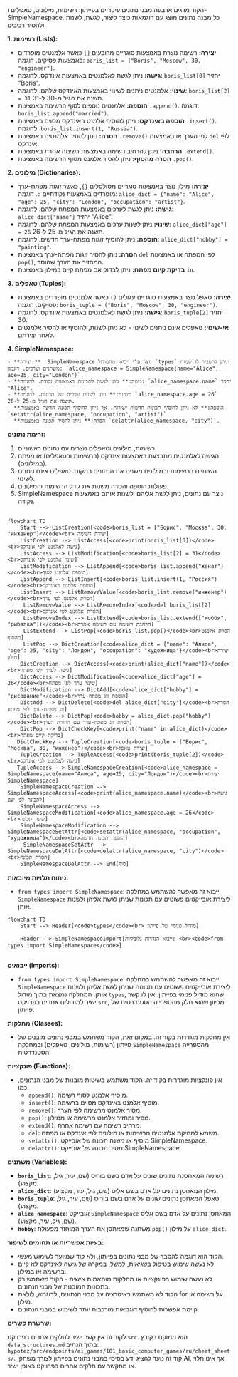 ## <algorithm>

הקוד מדגים ארבעה מבני נתונים עיקריים בפייתון: רשימות, מילונים, טאפלים ו-SimpleNamespace. כל מבנה נתונים מוצג עם דוגמאות כיצד ליצור, לגשת, לשנות ולהסיר רכיבים.

**1. רשימות (Lists):**

   - **יצירה:** רשימה נוצרת באמצעות סוגריים מרובעים `[]` כאשר אלמנטים מופרדים באמצעות פסיקים. דוגמה: `boris_list = ["Boris", "Moscow", 30, "engineer"]`.
   - **גישה:** ניתן לגשת לאלמנטים באמצעות אינדקס. לדוגמה: `boris_list[0]` יחזיר "Boris".
   - **שינוי:** אלמנטים ניתנים לשינוי באמצעות האינדקס שלהם. לדוגמה: `boris_list[2] = 31` תשנה את הגיל מ-30 ל-31.
   - **הוספה:** אלמנטים נוספים לסוף הרשימה באמצעות `.append()`. דוגמה: `boris_list.append("married")`.
   - **הוספה באינדקס:** ניתן להוסיף אלמנט באינדקס מסוים באמצעות `.insert()`. לדוגמה: `boris_list.insert(1, "Russia")`.
   - **הסרה:** ניתן להסיר אלמנטים באמצעות `.remove()` לפי הערך או באמצעות `del` לפי אינדקס.
   - **הרחבה:** ניתן להרחיב רשימה באמצעות רשימה אחרת באמצעות `.extend()`.
   - **הסרה מהסוף:** ניתן להסיר אלמנט מסוף הרשימה באמצעות `.pop()`.

**2. מילונים (Dictionaries):**

   - **יצירה:** מילון נוצר באמצעות סוגריים מסולסלים `{}`, כאשר זוגות מפתח-ערך מופרדים באמצעות נקודתיים `:`. דוגמה: `alice_dict = {"name": "Alice", "age": 25, "city": "London", "occupation": "artist"}`.
   - **גישה:** ניתן לגשת לערכים באמצעות המפתח שלהם. לדוגמה: `alice_dict["name"]` יחזיר "Alice".
   - **שינוי:** ניתן לשנות ערכים באמצעות המפתח שלהם. לדוגמה: `alice_dict["age"] = 26` תשנה את הגיל מ-25 ל-26.
   - **הוספה:** ניתן להוסיף זוגות מפתח-ערך חדשים. לדוגמה: `alice_dict["hobby"] = "painting"`.
   - **הסרה:** ניתן להסיר זוגות מפתח-ערך באמצעות `del` לפי המפתח או באמצעות `pop()`, המחזיר את הערך שהוסר.
   - **בדיקת קיום מפתח:** ניתן לבדוק אם מפתח קיים במילון באמצעות `in`.

**3. טאפלים (Tuples):**

   - **יצירה:** טאפל נוצר באמצעות סוגריים עגולים `()` כאשר אלמנטים מופרדים באמצעות פסיקים. דוגמה: `boris_tuple = ("Boris", "Moscow", 30, "engineer")`.
   - **גישה:** ניתן לגשת לאלמנטים באמצעות אינדקס. לדוגמה: `boris_tuple[2]` יחזיר 30.
   - **אי-שינוי:** טאפלים אינם ניתנים לשינוי - לא ניתן לשנות, להוסיף או להסיר אלמנטים לאחר יצירתם.

**4. SimpleNamespace:**

    - **יצירה:**  SimpleNamespace נוצר ע"י ייבואו מהמודול `types` וניתן להעביר לו שמות משתנים וערכים. דוגמה: `alice_namespace = SimpleNamespace(name="Alice", age=25, city="London")`.
    - **גישה:** ניתן לגשת לתכונות באמצעות נקודה. לדוגמה: `alice_namespace.name` יחזיר "Alice".
    - **שינוי:** ניתן לשנות ערכים של תכונות. לדוגמה: `alice_namespace.age = 26` תשנה את הגיל מ-25 ל-26.
    - **הוספה:** לא ניתן להוסיף תכונות חדשות ישירות. אך ניתן להוסיף תכונה חדשה באמצעות `setattr(alice_namespace, "occupation", "artist")`.
    - **הסרה:** ניתן להסיר תכונה באמצעות `delattr(alice_namespace, "city")`.
    
**זרימת נתונים:**

1. רשימות, מילונים וטאפלים נוצרים עם נתונים ראשוניים.
2. הגישה לאלמנטים מתבצעת באמצעות אינדקס (ברשימות ובטאפלים) או מפתח (במילונים).
3. השינויים ברשימות ובמילונים משנים את הנתונים במקום. טאפלים אינם ניתנים לשינוי.
4. פעולות הוספה והסרה משנות את גודל הרשימות והמילונים.
5. SimpleNamespace נוצר עם נתונים, ניתן לגשת אליהם ולשנות אותם באמצעות נקודה.

## <mermaid>

```mermaid
flowchart TD
    Start --> ListCreation[<code>boris_list = ["Борис", "Москва", 30, "инженер"]</code><br> יצירת רשימה]
    ListCreation --> ListAccess[<code>print(boris_list[0])</code><br>גישה לאלמנט לפי אינדקס]
    ListAccess --> ListModification[<code>boris_list[2] = 31</code><br>שינוי אלמנט לפי אינדקס]
    ListModification --> ListAppend[<code>boris_list.append("женат")</code><br>הוספת אלמנט לסוף]
    ListAppend --> ListInsert[<code>boris_list.insert(1, "Россия")</code><br>הוספת אלמנט באינדקס]
    ListInsert --> ListRemoveValue[<code>boris_list.remove("инженер")</code><br>הסרת אלמנט לפי ערך]
     ListRemoveValue --> ListRemoveIndex[<code>del boris_list[2]</code><br>הסרת אלמנט לפי אינדקס]
     ListRemoveIndex --> ListExtend[<code>boris_list.extend(["хобби", "рыбалка"])</code><br>הרחבת רשימה עם רשימה אחרת]
     ListExtend --> ListPop[<code>boris_list.pop()</code><br>הסרת אלמנט מהסוף]
     ListPop --> DictCreation[<code>alice_dict = {"name": "Алиса", "age": 25, "city": "Лондон", "occupation": "художница"}</code><br>יצירת מילון]
    DictCreation --> DictAccess[<code>print(alice_dict["name"])</code><br>גישה לערך לפי מפתח]
    DictAccess --> DictModification[<code>alice_dict["age"] = 26</code><br>שינוי ערך לפי מפתח]
    DictModification --> DictAdd[<code>alice_dict["hobby"] = "рисование"</code><br>הוספת זוג מפתח-ערך]
    DictAdd --> DictDelete[<code>del alice_dict["city"]</code><br>הסרת זוג מפתח-ערך לפי מפתח]
    DictDelete --> DictPop[<code>hobby = alice_dict.pop("hobby")</code><br>הסרת זוג מפתח-ערך עם החזרת הערך]
    DictPop --> DictCheckKey[<code>print("name" in alice_dict)</code><br>בדיקת קיום מפתח]
   DictCheckKey --> TupleCreation[<code>boris_tuple = ("Борис", "Москва", 30, "инженер")</code><br>יצירת טאפל]
    TupleCreation --> TupleAccess[<code>print(boris_tuple[2])</code><br>גישה לאלמנט לפי אינדקס]
   TupleAccess --> SimpleNamespaceCreation[<code>alice_namespace = SimpleNamespace(name="Алиса", age=25, city="Лондон")</code><br>יצירת SimpleNamespace]
    SimpleNamespaceCreation --> SimpleNamespaceAccess[<code>print(alice_namespace.name)</code><br>גישה לתכונה לפי שם]
    SimpleNamespaceAccess --> SimpleNamespaceModification[<code>alice_namespace.age = 26</code><br>שינוי תכונה]
    SimpleNamespaceModification --> SimpleNamespaceSetAttr[<code>setattr(alice_namespace, "occupation", "художница")</code><br>הוספת תכונה חדשה]
     SimpleNamespaceSetAttr --> SimpleNamespaceDelAttr[<code>delattr(alice_namespace, "city")</code><br>הסרת תכונה]
    SimpleNamespaceDelAttr --> End[סוף]
```

**ניתוח תלויות מיובאות:**

- `from types import SimpleNamespace`: ייבוא זה מאפשר להשתמש במחלקה `SimpleNamespace` ליצירת אובייקטים פשוטים עם תכונות שניתן לגשת אליהן ולשנות אותן.

```mermaid
flowchart TD
    Start --> Header[<code>types</code><br> מודול פנימי של פייתון]

    Header --> SimpleNamespaceImport[ייבוא הגדרות גלובליות: <br><code>from types import SimpleNamespace</code>]
```

## <explanation>

**ייבואים (Imports):**

- `from types import SimpleNamespace`: ייבוא זה מאפשר להשתמש במחלקה `SimpleNamespace` ליצירת אובייקטים פשוטים עם תכונות שניתן לגשת אליהן ולשנות אותן. המחלקה נמצאת בתוך מודול `types`, שהוא מודול פנימי בפייתון. אין לו קשר ישיר למודולים אחרים בפרויקט `src`, מכיוון שהוא חלק מהספרייה הסטנדרטית של פייתון.

**מחלקות (Classes):**

- אין מחלקות מוגדרות בקוד זה. במקום זאת, הקוד משתמש במבני נתונים מובנים של פייתון (רשימות, מילונים, טאפלים) ובמחלקה `SimpleNamespace` מהספרייה הסטנדרטית.

**פונקציות (Functions):**

- אין פונקציות מוגדרות בקוד זה. הקוד משתמש בשיטות מובנות של מבני הנתונים, כמו:
    - `append()`: מוסיף אלמנט לסוף רשימה.
    - `insert()`: מוסיף אלמנט באינדקס מסוים ברשימה.
    - `remove()`: מסיר אלמנט מרשימה לפי הערך.
    - `pop()`: מסיר ומחזיר אלמנט מרשימה או ממילון.
    - `extend()`: מרחיב רשימה עם רשימה אחרת.
    - `del`: משמש למחיקת אלמנטים מרשימות או מילונים לפי אינדקס או מפתח.
    - `setattr()`: מוסיף או משנה תכונה של אובייקט SimpleNamespace.
    - `delattr()`: מסיר תכונה של אובייקט SimpleNamespace.

**משתנים (Variables):**

- **`boris_list`**: רשימה המאחסנת נתונים שונים על אדם בשם בוריס (שם, עיר, גיל, מקצוע).
- **`alice_dict`**: מילון המאחסן נתונים על אדם בשם אליס (שם, גיל, עיר, מקצוע).
- **`boris_tuple`**: טאפל המאחסן נתונים שונים על אדם בשם בוריס (שם, עיר, גיל, מקצוע).
- **`alice_namespace`**: אובייקט `SimpleNamespace` המאחסן נתונים על אדם בשם אליס (שם, גיל, עיר, מקצוע).
- **`hobby`**: משתנה שמאחסן את הערך המוחזר מפעולת `pop()` על מילון `alice_dict`.

**בעיות אפשריות או תחומים לשיפור:**

- הקוד הוא דוגמה להסבר של מבני נתונים בפייתון, ולא קוד שמיועד לשימוש מעשי.
- לא נעשה שימוש בטיפול בשגיאות, למשל, במקרה של גישה לאינדקס לא קיים ברשימה או במילון.
- לא נעשה שימוש בפונקציות או מחלקות מותאמות אישית - הקוד משתמש רק בתכונות המובנות של מבני הנתונים.
- הקוד לא משתמש באיטרציה על מבני הנתונים, לדוגמא, לולאת for על רשימה או מילון.
- קיימת אפשרות להוסיף דוגמאות מורכבות יותר לשימוש במבני הנתונים.

**שרשרת קשרים:**

לקוד זה אין קשר ישיר לחלקים אחרים בפרויקט `src`. הוא ממוקם בקובץ `data_structures.md` בתוך הנתיב: `hypotez/src/endpoints/ai_games/101_basic_computer_games/ru/cheat_sheets/`. קוד זה נועד להציג ידע בסיסי במבני נתונים בפייתון לצורך משחקי AI, אך אינו תלוי או מתקשר עם חלקים אחרים בפרויקט באופן ישיר.